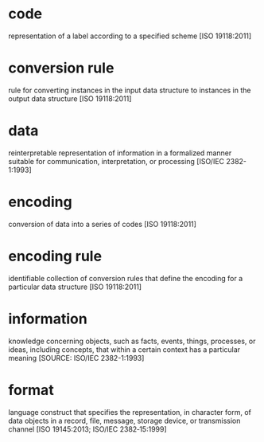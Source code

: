 # code
representation of a label according to a specified scheme
[ISO 19118:2011]

# conversion rule
rule for converting instances in the input data structure to instances in the output data structure
[ISO 19118:2011]

# data
reinterpretable representation of information in a formalized manner suitable for communication, interpretation, or processing
[ISO/IEC 2382-1:1993]

# encoding
conversion of data into a series of codes
[ISO 19118:2011]

# encoding rule
identifiable collection of conversion rules that define the encoding for a particular data structure
[ISO 19118:2011]

# information
knowledge concerning objects, such as facts, events, things, processes, or ideas, including concepts, that within a certain context has a particular meaning
[SOURCE: ISO/IEC 2382-1:1993]

# format
language construct that specifies the representation, in character form, of data objects in a record, file, message, storage device, or transmission channel
[ISO 19145:2013; ISO/IEC 2382‑15:1999]
